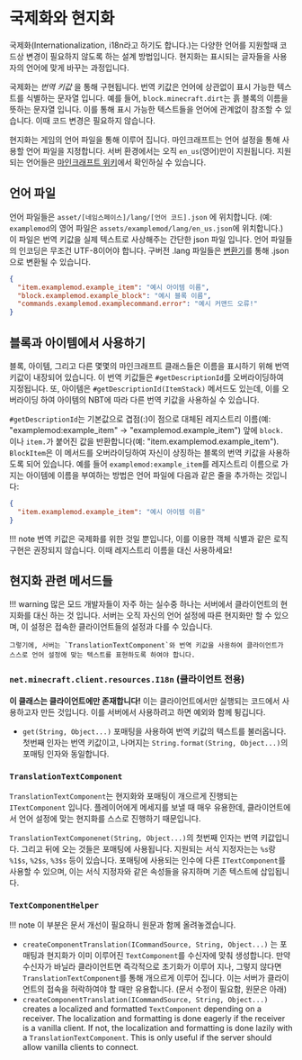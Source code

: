 국제화와 현지화
=====================================

국제화(Internationalization, i18n라고 하기도 합니다.)는 다양한 언어를 지원할때 코드상 변경이 필요하지 않도록 하는 설계 방법입니다. 현지화는 표시되는 글자들을 사용자의 언어에 맞게 바꾸는 과정입니다.

국제화는 _번역 키값_ 을 통해 구현됩니다. 번역 키값은 언어에 상관없이 표시 가능한 텍스트를 식별하는 문자열 입니다. 예를 들어, `block.minecraft.dirt`는 흙 블록의 이름을 뜻하는 문자열 입니다. 이를 통해 표시 가능한 텍스트들을 언어에 관계없이 참조할 수 있습니다. 이때 코드 변경은 필요하지 않습니다.

현지화는 게임의 언어 파일을 통해 이루어 집니다. 마인크래프트는 언어 설정을 통해 사용할 언어 파일을 지정합니다. 서버 환경에서는 오직 `en_us`(영어)만이 지원됩니다. 지원되는 언어들은 [마인크래프트 위키][언어]에서 확인하실 수 있습니다.

언어 파일
--------------

언어 파일들은 `asset/[네임스페이스]/lang/[언어 코드].json` 에 위치합니다. (예: `examplemod`의 영어 파일은 `assets/examplemod/lang/en_us.json`에 위치합니다.) 이 파일은 번역 키값을 실제 텍스트로 사상해주는 간단한 json 파일 입니다. 언어 파일들의 인코딩은 무조건 UTF-8이어야 합니다. 구버전 .lang 파일들은 [변환기][변환기]를 통해 .json으로 변환될 수 있습니다.

```json
{
  "item.examplemod.example_item": "예시 아이템 이름",
  "block.examplemod.example_block": "예시 블록 이름",
  "commands.examplemod.examplecommand.error": "예시 커맨드 오류!"
}
```

블록과 아이템에서 사용하기
---------------------------

블록, 아이템, 그리고 다른 몇몇의 마인크래프트 클래스들은 이름을 표시하기 위해 번역 키값이 내장되어 있습니다. 이 번역 키값들은 `#getDescriptionId`를 오버라이딩하여 지정됩니다. 또, 아이템은 `#getDescriptionId(ItemStack)` 메서드도 있는데, 이를 오버라이딩 하여 아이템의 NBT에 따라 다른 번역 키값을 사용하실 수 있습니다.

`#getDescriptionId`는 기본값으로 겹점(:)이 점으로 대체된 레지스트리 이름(예: "examplemod:example_item" -> "examplemod.example_item") 앞에 `block.` 이나 `item.`가 붙어진 값을 반환합니다(예: "item.examplemod.example_item"). `BlockItem`은 이 메서드를 오버라이딩하여 자신이 상징하는 블록의 번역 키값을 사용하도록 되어 있습니다. 예를 들어 `examplemod:example_item`를 레지스트리 이름으로 가지는 아이템에 이름을 부여하는 방법은 언어 파일에 다음과 같은 줄을 추가하는 것입니다:

```json
{
  "item.examplemod.example_item": "예시 아이템 이름"
}
```

!!! note
    번역 키값은 국제화를 위한 것일 뿐입니다, 이를 이용한 객체 식별과 같은 로직 구현은 권장되지 않습니다. 이때 레지스트리 이름을 대신 사용하세요!

현지화 관련 메서드들
--------------------

!!! warning
    많은 모드 개발자들이 자주 하는 실수중 하나는 서버에서 클라이언트의 현지화를 대신 하는 것 입니다. 서버는 오직 자신의 언어 설정에 따른 현지화만 할 수 있으며, 이 설정은 접속한 클라이언트들의 설정과 다를 수 있습니다.

    그렇기에, 서버는 `TranslationTextComponent`와 번역 키값을 사용하여 클라이언트가 스스로 언어 설정에 맞는 텍스트를 표현하도록 하여야 합니다.

### `net.minecraft.client.resources.I18n` (클라이언트 전용)

**이 클래스는 클라이언트에만 존재합니다!** 이는 클라이언트에서만 실행되는 코드에서 사용하고자 만든 것입니다. 이를 서버에서 사용하려고 하면 예외와 함께 튕깁니다.

- `get(String, Object...)` 포매팅을 사용하여 번역 키값의 텍스트를 불러옵니다. 첫번째 인자는 번역 키값이고, 나머지는 `String.format(String, Object...)`의 포매팅 인자와 동일합니다.

### `TranslationTextComponent`
`TranslationTextComponent`는 현지화와 포매팅이 개으르게 진행되는 `ITextComponent` 입니다. 플레이어에게 메세지를 보낼 때 매우 유용한데, 클라이언트에서 언어 설정에 맞는 현지화를 스스로 진행하기 때문입니다.

`TranslationTextComponenet(String, Object...)`의 첫번째 인자는 번역 키값입니다. 그리고 뒤에 오는 것들은 포매팅에 사용됩니다. 지원되는 서식 지정자는는 `%s`랑 `%1$s`, `%2$s`, `%3$s` 등이 있습니다. 포매팅에 사용되는 인수에 다른 `ITextComponent`를 사용할 수 있으며, 이는 서식 지정자와 같은 속성들을 유지하며 기존 텍스트에 삽입됩니다.

### `TextComponentHelper`
!!! note
    이 부분은 문서 개선이 필요하니 원문과 함께 올려놓겠습니다. 

- `createComponentTranslation(ICommandSource, String, Object...)` 는 포매팅과 현지화가 이미 이루어진 `TextComponent`를 수신자에 맞춰 생성합니다. 만약 수신자가 바닐라 클라이언트면 즉각적으로 초기화가 이루어 지나, 그렇지 않다면 `TranslationTextComponent`를 통해 개으르게 이루어 집니다. 이는 서버가 클라이언트의 접속을 허락하여야 할 때만 유용합니다. (문서 수정이 필요함, 원문은 아래)
- `createComponentTranslation(ICommandSource, String, Object...)` creates a localized and formatted `TextComponent` depending on a receiver. The localization and formatting is done eagerly if the receiver is a vanilla client. If not, the localization and formatting is done lazily with a `TranslationTextComponent`. This is only useful if the server should allow vanilla clients to connect.

[언어]: https://minecraft.fandom.com/ko/wiki/%EC%96%B8%EC%96%B4
[변환기]: https://tterrag.com/lang2json/
